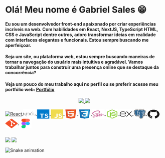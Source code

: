 # Olá! Meu nome é Gabriel Sales 😁

#### Eu sou um desenvolvedor front-end apaixonado por criar experiências incríveis na web. Com habilidades em React, NextJS, TypeScript HTML, CSS e JavaScript dentre outros, adoro transformar ideias em realidade com interfaces elegantes e funcionais. Estou sempre buscando me aperfeiçoar.

#### Seja um site, ou plataforma web, estou sempre buscando maneiras de tornar a navegação do usuário mais intuitiva e agradável. Vamos trabalhar juntos para construir uma presença online que se destaque da concorrência?

#### Veja um pouco do meu trabalho aqui no perfil ou se preferir acesse meu portfólio web: <a target="blank" href="https://sales-gb.github.io/portfolio-sales-gb/">Portfólio</a>

<div align="center">
  <a href="https://github.com/sales-gb">
  <img height="160em" src="https://github-readme-stats.vercel.app/api?username=sales-gb&show_icons=true&theme=midnight-purple&include_all_commits=true&count_private=true"/>
<img height="160em" src="https://github-readme-stats.vercel.app/api/top-langs/?username=sales-gb&layout=compact&langs_count=7&theme=midnight-purple"/>
</div>
<div style="display: inline_block"><br>
  <img align="center" alt="React" height="30" width="40" src="https://cdn.jsdelivr.net/gh/devicons/devicon/icons/react/react-original.svg" />
  <img align="center" alt="Next" height="30" width="40" src="https://github.com/devicons/devicon/blob/master/icons/nextjs/nextjs-original-wordmark.svg" />
  <img align="center" alt="TypeScript" height="30" width="40" src="https://github.com/devicons/devicon/blob/master/icons/typescript/typescript-original.svg" />
  <img align="center" alt="JavaScript" height="30" width="40" src="https://raw.githubusercontent.com/devicons/devicon/master/icons/javascript/javascript-plain.svg">
  <img align="center" alt="HTML" height="30" width="40" src="https://raw.githubusercontent.com/devicons/devicon/master/icons/html5/html5-original.svg">
  <img align="center" alt="CSS" height="30" width="40" src="https://raw.githubusercontent.com/devicons/devicon/master/icons/css3/css3-original.svg">
  <img align="center" alt="SASS" height="30" width="40" src="https://raw.githubusercontent.com/devicons/devicon/master/icons/sass/sass-original.svg">
  <img align="center" alt="NodeJS" height="30" width="40" src="https://github.com/devicons/devicon/blob/master/icons/nodejs/nodejs-original.svg">
  <img align="center" alt="ExpressJS" height="30" width="40" src="https://github.com/devicons/devicon/blob/master/icons/express/express-original.svg">
  <img align="center" alt="PostgreSQL" height="30" width="40" src="https://github.com/devicons/devicon/blob/master/icons/postgresql/postgresql-original.svg">
  <img align="center" alt="GitHub" height="30" width="40" src="https://github.com/devicons/devicon/blob/master/icons/github/github-original.svg" /> 
  <img align="center" alt="Git" height="30" width="40" src="https://github.com/devicons/devicon/blob/master/icons/git/git-original.svg" /> 
  <img align="center" alt="Figma" height="30" width="40" src="https://github.com/devicons/devicon/blob/master/icons/figma/figma-original.svg" />        
</div>

##

<div>
  <a href = "mailto:gabrielsales081@gmail.com"><img src="https://img.shields.io/badge/-Gmail-%23333?style=for-the-badge&logo=gmail&logoColor=white" target="_blank"></a>
  <a href="https://www.linkedin.com/in/gabriel-sales-bezerra" target="_blank"><img src="https://img.shields.io/badge/-LinkedIn-%230077B5?style=for-the-badge&logo=linkedin&logoColor=white" target="_blank"></a> 
  
  ![Snake animation](https://github.com/sales-gb/sales-gb/blob/output/github-contribution-grid-snake.svg)
  
</div>
